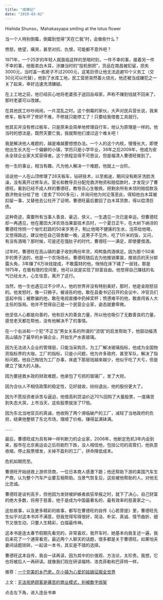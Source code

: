 ```yaml
---
title: "成佛记"
date: "2019-03-02"
---
```


Hishida Shunso，Mahakasyapa smiling at the lotus flower

当一个人特别倒霉，倒霉到觉得“天在亡我”时，会做些什么？

愤怒，绝望，痛哭，甚至对抗、仇恨，可能都不意外吧？

1971年，一个25岁的年轻人就面临这样的至暗时刻，一件不幸的事，接着另一件不幸的事，他贩卖白木耳，涉嫌当时的“投机倒把”，货品在南昌被扣留，损失3000元，当时盖一栋房子不过2000元，这笔巨债让他无法逃避10个义务工（交30元可以代替），他到了水库工地，民工营房突然着火烧光，他还被当成嫌犯之一关了起来，幸好迅速洗清嫌疑。

在上工地之前，他已经灰心地将老婆孩子送回岳母家，声称不赚到钱就不回来了，那时老婆可以改嫁。

在其他民工吵吵闹闹，一片混乱之时。这个倒霉的家伙，大声对民兵营长说，我来修车，板车坏了修好不难，不修就只能停工了！只要给我借套工具就行。

他其实并没有修过板车，只是原来会简单地修理自行车，他认为原理是一样的。他当时的想法是，既然天要亡我，我就帮他们渡过这个难关吧！

我是解决他人难题的，越是难越要想想办法。一个人的这个内核，慢慢长大，即使他出生长大在一个偏僻的小镇，学历只是小学毕业，38年之后2009年，他成为安永全球企业家大奖获得者。这个旅程显得不可思议，但是福清人曹德旺做到了。

他一生的事业，相当有趣，凡为他人解决一个难题，他就上一台阶。

话说他一人在山顶修理了28天板车，钻研技术，以至痴迷，期间没有刷牙洗脸洗澡，没有离开过修车点。营长和教导员分配完救济物资和赔偿款时，才发现少了曹德旺。看到已经不成人样的曹德旺，教导员心生敬佩，把剩余所有未领的赔偿款及救济物全分给了他（变卖了1000多元），并询问他为何沦落至此，得知他白木耳被扣留一事，又替他去公社开了证明，曹德旺最后要回了白木耳货款，得以偿清巨债。

这种奇迹，需要所有当事人善良、豪迈、侠义，一生遇见一次已是幸运，但曹德旺却一再遇见，他在莆田大洋农场当果苗技术员时，一个夏日正午，在大树下纳凉的曹德旺怜悯一个匆忙赶路的50来岁男子，制止他喝不健康的生水，泡茶给他喝，又觉得路远，建议他在自己宿舍歇一晚，这男子不见外，吃了1斤米的饭，又问，有没有酒喝？那时候，可是还在饿肚子的时代，曹德旺一一满足，即使要借酒。

过年时，曹德旺在高山镇的妻子收到两份年货，鸡鸭鱼肉酒俱足。因为那个50来岁的男子送的，他是一个农场场长。曹德旺随后去为他推销果苗，推销员的天分崭露头角，3年赚了6万块钱提成，不敢露财的他，悄悄在床下铺了一层钱，那是1975年，在极有限的空间里，他可以说是实现了财富自由。他觉得自己赚钱的名气已经太大，心生怯意，离开了这行。

当然，他一生也遇见过不少坏人，他的世界并没有特别美好，那时，他是金刚怒目的。他发怒时，像一只狮子。被诬告的他，敢在县委书记召开的会议中，冲官员们竖起中指；被欺骗的他，敢在电视直播中扔掉奖杯；愤懑难平的他，敢直闯省人大主任的饭局。他并不觉得自己是一个民营企业家，姿态就要卑微。

他坚信人心都是向善的，他有巨大的善良力量，所以他也吸引了无数善良的力量，感觉老天都在帮他，没有他解决不了的事情。

在一个右派和一个犯“不正当”男女关系的所谓的“流氓”的启发帮助下，他鼓动福清高山镇办了最早的乡镇企业，开始生产水表玻璃。

因为无法进入企业的管理层，只能当采购员，为工厂解决玻璃指标，他成为全国物资指标界的大咖，工厂的指标，只是小问题，他为许多政府、甚至军队，解决了指标问题。他自己掏钱为工厂办事，床底下那层钱越来越少，他似乎吃了大亏，但是建立了强大的人脉。

因为要拯救乡政的财政难题，他承包了亏损的玻璃厂，发了大财。

因为合伙人不相信政策的稳定性，见好就收，纷纷退出，他的股份更大了。

因为不愿投资者诉苦与逼迫，他借高利贷溢价近70%回购了大量股票，一度痛苦到失态大哭，上市当天，这些股票就涨了17倍。

因为东北当地官员的真诚，他收购了两个濒临破产的工厂，减轻了当地政府的负担，结果他整顿了东北市场，理顺了价格，赚得盆满钵满。

……

最后，曹德旺成为具有神一样判断力的企业家，2006年，他断定危机3年内会到来，股市在北京奥运会之后将剧烈下跌，没人相信他，包括公司的高管们，他执意收缩，停止股票增发，关掉不盈利的工厂，拼命降低成本。

危机如期而至。

曹德旺开始拯救上游供货商，一位日本商人感激下跪；他还帮助下游的美国汽车生产商，认为整个汽车产业要互相帮助。当景气恢复后，这些被他帮助的人，对他无比忠诚。

曹德旺是谈判高手，但他因为发财被妒嫉者疯狂举报之时，就下了决心，自己财富的绝大多数，将用于慈善，他于是成为中国最著名的、最有效率的慈善家之一。

这些故事，以及更多精彩的故事，都写在曹德旺的自传《心若菩提》里，曹德旺先生似乎对这本书并不满意，但我觉得写得很好，简洁、朴实、真诚、情节曲折、细节又很生动，只要人生精彩，白描最传神。

这本书是连太春节假期先看完的，非常喜欢，我开车时，她基本向我复述一遍，我后来花了一个通宵看完，最近两个人聊天的话题，很多都是关于曹德旺。如果怕夫妻间话题琐碎，一起读一本书，其实是不错的选择。

曹德旺这本自传，我会一读再读，因为其中的价值观、方法论，太珍贵。我想，它也将被后人一再研读。就像我们现在研读福特、洛克菲勒和巴菲特一样。

推荐：[一个完美的乡巴佬，在小镇为心爱的姑娘征服全世界](http://mp.weixin.qq.com/s?__biz=MjM5NDU0Mjk2MQ==&mid=2651630463&idx=1&sn=aee9bb61f5ef6f4d0a92e9b71c6335ed&chksm=bd7e2f618a09a6773c2e15d3f6aa940b5b8f13d8a2b558b726a7e8da66d4f27960743bff13c7&scene=21#wechat_redirect)

上文：[无法拒绝顾客是痛苦的商业模式，别被数字绑架](http://mp.weixin.qq.com/s?__biz=MjM5NDU0Mjk2MQ==&mid=2651632744&idx=1&sn=474f62ba2aff8dd3958f9aa96cea3d42&chksm=bd7e30768a09b960e4e630289c14328febb8e914f8735ca0eeeecb0cd7a615d9b286078f034a&scene=21#wechat_redirect)

点击左下角，进入连岳书单
